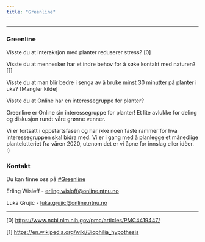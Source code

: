```yaml
---
title: "Greenline"
---
```


___
### Greenline

Visste du at interaksjon med planter reduserer stress? [0]

Visste du at mennesker har et indre behov for å søke kontakt med naturen? [1]

Visste du at man blir bedre i senga av å bruke minst 30 minutter på planter i uka? [Mangler kilde]

Visste du at Online har en interessegruppe for planter?

Greenline er Online sin interessegruppe for planter! 
Et lite avlukke for deling og diskusjon rundt våre grønne venner.

Vi er fortsatt i oppstartsfasen og har ikke noen faste rammer for hva interessegruppen skal bidra med.
Vi er i gang med å planlegge et månedlige plantelotteriet fra våren 2020, utenom det er vi åpne for innslag eller idèer. :)


### Kontakt
Du kan finne oss på [#Greenline](https://onlinentnu.slack.com/messages/CPER3QDCH)

Erling Wisløff - [erling.wisloff@online.ntnu.no](mailto:erling.wisloff@online.ntnu.no?subject=[Greenline])

Luka Grujic - [luka.grujic@online.ntnu.no](mailto:luka.grujic@online.ntnu.no?subject=[Greenline])


___

[0] https://www.ncbi.nlm.nih.gov/pmc/articles/PMC4419447/

[1] https://en.wikipedia.org/wiki/Biophilia_hypothesis